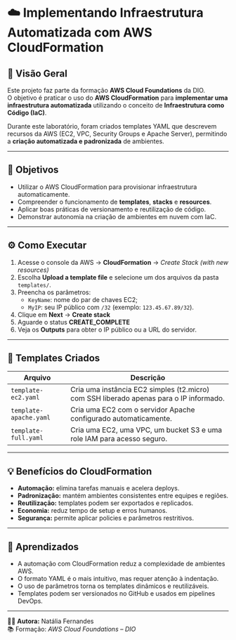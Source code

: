 # ☁️ Implementando Infraestrutura Automatizada com AWS CloudFormation

## 📘 Visão Geral
Este projeto faz parte da formação **AWS Cloud Foundations** da DIO.  
O objetivo é praticar o uso do **AWS CloudFormation** para **implementar uma infraestrutura automatizada** utilizando o conceito de **Infraestrutura como Código (IaC)**.

Durante este laboratório, foram criados templates YAML que descrevem recursos da AWS (EC2, VPC, Security Groups e Apache Server), permitindo a **criação automatizada e padronizada** de ambientes.

---

## 🎯 Objetivos
- Utilizar o AWS CloudFormation para provisionar infraestrutura automaticamente.  
- Compreender o funcionamento de **templates**, **stacks** e **resources**.  
- Aplicar boas práticas de versionamento e reutilização de código.  
- Demonstrar autonomia na criação de ambientes em nuvem com IaC.  

---

## ⚙️ Como Executar
1. Acesse o console da AWS → **CloudFormation** → *Create Stack (with new resources)*  
2. Escolha **Upload a template file** e selecione um dos arquivos da pasta `templates/`.  
3. Preencha os parâmetros:
   - `KeyName`: nome do par de chaves EC2;
   - `MyIP`: seu IP público com `/32` (exemplo: `123.45.67.89/32`).
4. Clique em **Next** → **Create stack**  
5. Aguarde o status **CREATE_COMPLETE**  
6. Veja os **Outputs** para obter o IP público ou a URL do servidor.  

---

## 📂 Templates Criados

| Arquivo | Descrição |
|----------|------------|
| `template-ec2.yaml` | Cria uma instância EC2 simples (t2.micro) com SSH liberado apenas para o IP informado. |
| `template-apache.yaml` | Cria uma EC2 com o servidor Apache configurado automaticamente. |
| `template-full.yaml` | Cria uma EC2, uma VPC, um bucket S3 e uma role IAM para acesso seguro. |

---

## 💡 Benefícios do CloudFormation
- **Automação:** elimina tarefas manuais e acelera deploys.  
- **Padronização:** mantém ambientes consistentes entre equipes e regiões.  
- **Reutilização:** templates podem ser exportados e replicados.  
- **Economia:** reduz tempo de setup e erros humanos.  
- **Segurança:** permite aplicar policies e parâmetros restritivos.  

---

## 🧠 Aprendizados
- A automação com CloudFormation reduz a complexidade de ambientes AWS.  
- O formato YAML é o mais intuitivo, mas requer atenção à indentação.  
- O uso de parâmetros torna os templates dinâmicos e reutilizáveis.  
- Templates podem ser versionados no GitHub e usados em pipelines DevOps.  

---

👩‍💻 **Autora:** Natália Fernandes  
📚 Formação: *AWS Cloud Foundations – DIO*
